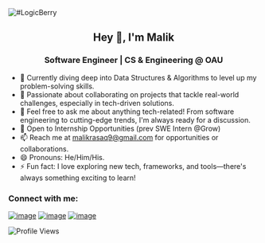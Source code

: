 <img src="https://github.com/malikrasaq/malikrasaq/blob/f07f8d9c4fa721b76e76af44c706fbe7f621a0d1/logic.png" alt="#LogicBerry">

<h2 align="center">Hey 👋, I'm Malik</h2>
<h3 align="center">Software Engineer | CS & Engineering @ OAU</h3>


- 🌱 Currently diving deep into Data Structures & Algorithms to level up my problem-solving skills.
- 👯 Passionate about collaborating on projects that tackle real-world challenges, especially in tech-driven solutions.
- 💬 Feel free to ask me about anything tech-related! From software engineering to cutting-edge trends, I'm always ready for a discussion.
- 👀 Open to Internship Opportunities (prev SWE Intern @Grow)
- 📫 Reach me at malikrasaq9@gmail.com for opportunities or collaborations.
- 😄 Pronouns: He/Him/His.
- ⚡ Fun fact: I love exploring new tech, frameworks, and tools—there's always something exciting to learn!



### Connect with me:
[![image](https://img.shields.io/badge/Twitter-000000?style=for-the-badge&logo=X&logoColor=white)](https://twitter.com/_logicberry)
[![image](https://img.shields.io/badge/LinkedIn-0077B5?style=for-the-badge&logo=linkedin&logoColor=white)](https://www.linkedin.com/in/malikrasaq)
[![image](https://img.shields.io/badge/Instagram-E1306C?style=for-the-badge&logo=instagram&logoColor=white)](https://www.instagram.com/_logicberry)

![Profile Views](https://komarev.com/ghpvc/?username=logicberry)
